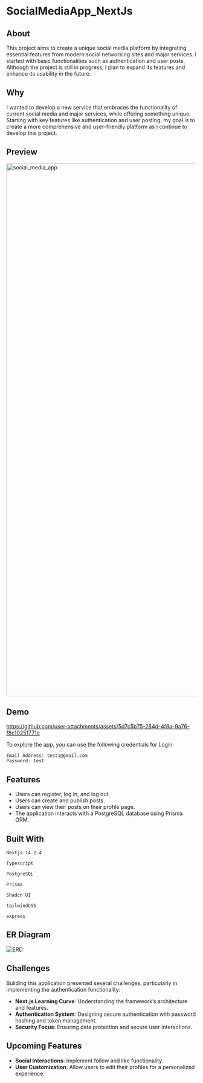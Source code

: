 # SocialMediaApp_NextJs

## About

This project aims to create a unique social media platform by integrating essential features from modern social networking sites and major services. I started with basic functionalities such as authentication and user posts. Although the project is still in progress, I plan to expand its features and enhance its usability in the future.

## Why

I wanted to develop a new service that embraces the functionality of current social media and major services, while offering something unique. Starting with key features like authentication and user posting, my goal is to create a more comprehensive and user-friendly platform as I continue to develop this project.

## Preview

<img width="1409" alt="social_media_app" src="https://github.com/user-attachments/assets/e02bdb2f-3d36-46d3-be7d-74ecba66024b">

## Demo

https://github.com/user-attachments/assets/5d7c5b75-284d-4f8a-9a76-f8c10251771e

To explore the app, you can use the following credentials for Login:

```tsx
Email Address: test1@gmail.com
Password: test

```

## Features

- Users can register, log in, and log out.
- Users can create and publish posts.
- Users can view their posts on their profile page.
- The application interacts with a PostgreSQL database using Prisma ORM.

## Built With

`Nextjs:14.2.4`

`Typescript`

`PostgreSQL`

`Prisma`

`Shadcn UI`

`tailwindCSS`

`express`

## ER Diagram

![ERD](https://github.com/user-attachments/assets/ced82fc5-a0a0-4eb5-9a0c-8d644813bf68)

## **Challenges**

Building this application presented several challenges, particularly in implementing the authentication functionality:

- **Next.js Learning Curve**: Understanding the framework’s architecture and features.
- **Authentication System**: Designing secure authentication with password hashing and token management.
- **Security Focus**: Ensuring data protection and secure user interactions.

## **Upcoming Features**

- **Social Interactions**: Implement follow and like functionality.
- **User Customization**: Allow users to edit their profiles for a personalized experience.
